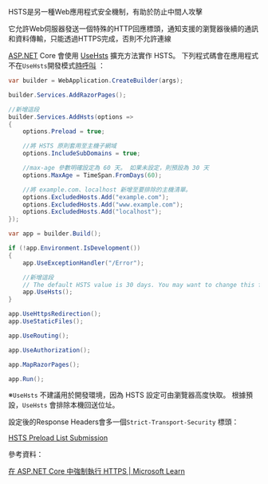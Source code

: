 HSTS是另一種Web應用程式安全機制，有助於防止中間人攻擊

它允許Web伺服器發送一個特殊的HTTP回應標頭，通知支援的瀏覽器後續的通訊和資料傳輸，只能透過HTTPS完成，否則不允許連線

[ASP.NET](http://ASP.NET) Core 會使用 [UseHsts](https://learn.microsoft.com/zh-tw/dotnet/api/microsoft.aspnetcore.builder.hstsbuilderextensions.usehsts) 擴充方法實作 HSTS。 下列程式碼會在應用程式不在`UseHsts`開發模式[時呼叫](https://learn.microsoft.com/zh-tw/aspnet/core/fundamentals/environments?view=aspnetcore-8.0) ：

```csharp
var builder = WebApplication.CreateBuilder(args);

builder.Services.AddRazorPages();

//新增這段
builder.Services.AddHsts(options =>
{
    options.Preload = true;

    //將 HSTS 原則套用至主機子網域
    options.IncludeSubDomains = true;

    //max-age 參數明確設定為 60 天。 如果未設定，則預設為 30 天
    options.MaxAge = TimeSpan.FromDays(60);

    //將 example.com、localhost 新增至要排除的主機清單。
    options.ExcludedHosts.Add("example.com");
    options.ExcludedHosts.Add("www.example.com");
    options.ExcludedHosts.Add("localhost");
});

var app = builder.Build();

if (!app.Environment.IsDevelopment())
{
    app.UseExceptionHandler("/Error");

    //新增這段
    // The default HSTS value is 30 days. You may want to change this for production scenarios, see <https://aka.ms/aspnetcore-hsts>.
    app.UseHsts();
}

app.UseHttpsRedirection();
app.UseStaticFiles();

app.UseRouting();

app.UseAuthorization();

app.MapRazorPages();

app.Run();
```

※`UseHsts` 不建議用於開發環境，因為 HSTS 設定可由瀏覽器高度快取。 根據預設，`UseHsts` 會排除本機回送位址。

設定後的Response Headers會多一個`Strict-Transport-Security` 標頭：

[HSTS Preload List Submission](https://hstspreload.org/)

參考資料：

[在 ASP.NET Core 中強制執行 HTTPS | Microsoft Learn](https://learn.microsoft.com/zh-tw/aspnet/core/security/enforcing-ssl?view=aspnetcore-8.0&tabs=visual-studio%2Clinux-ubuntu#require-https)